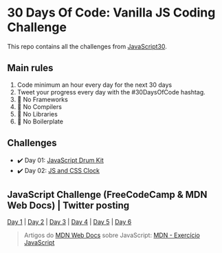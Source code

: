 # 30 Days Of Code: Vanilla JS Coding Challenge

This repo contains all the challenges from [JavaScript30](https://javascript30.com/).

## Main rules

1. Code minimum an hour every day for the next 30 days
2. Tweet your progress every day with the #30DaysOfCode hashtag.
3. :no_entry_sign: No Frameworks
4. :no_entry_sign: No Compilers
5. :no_entry_sign: No Libraries
6. :no_entry_sign: No Boilerplate

## Challenges

- :heavy_check_mark: Day 01: [JavaScript Drum Kit](https://github.com/Kianelc/javaScript30/tree/master/01%20-%20JavaScript%20Drum%20Kit)
- :heavy_check_mark: Day 02: [JS and CSS Clock](https://github.com/Kianelc/javaScript30/tree/master/02%20-%20JS%20and%20CSS%20Clock)


## JavaScript Challenge (FreeCodeCamp & MDN Web Docs) | Twitter posting

[Day 1](https://twitter.com/kianelc/status/1272715249813258240) | [Day 2](https://twitter.com/kianelc/status/1273080691580862464) | [Day 3](https://twitter.com/kianelc/status/1273442637987577857) | [Day 4](https://twitter.com/kianelc/status/1273819302970437632) | [Day 5](https://twitter.com/kianelc/status/1274171527701856256) | [Day 6](https://twitter.com/kianelc/status/1275256009804648448)


> Artigos do [MDN Web Docs](https://developer.mozilla.org/pt-BR/) sobre JavaScript: [MDN - Exercício JavaScript](https://github.com/Kianelc/javaScript30/tree/master/MDN%20-%20Exerc%C3%ADcio%20JavaScript)
